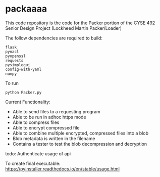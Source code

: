 # packaaaa

This code repository is the code for the Packer portion of the CYSE 492 Senior Design Project (Lockheed Martin Packer/Loader)

The follow dependencies are required to build:
```
flask 
pynacl 
pyopenssl 
requests
pysimplegui
config-with-yaml
numpy
```

To run
```
python Packer.py
```

Current Functionality:

* Able to send files to a requesting program
* Able to be run in adhoc https mode
* Able to compress files
* Able to encrypt compressed file
* Able to combine multiple encrypted, compressed files into a blob
* Blob metadata is written in the filename
* Contains a tester to test the blob decompression and decryption

todo:
Authenticate usage of api

To create final executable: https://pyinstaller.readthedocs.io/en/stable/usage.html
